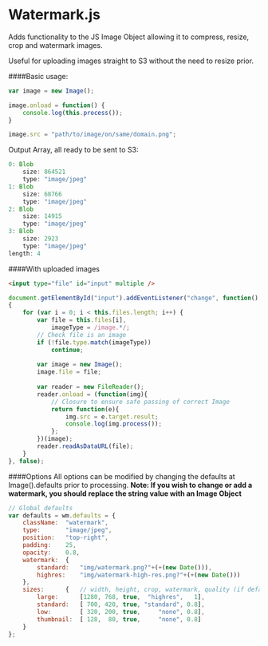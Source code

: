 Watermark.js
===========================


Adds functionality to the JS Image Object allowing it to compress, resize, crop and watermark images.

Useful for uploading images straight to S3 without the need to resize prior.

####Basic usage:

```javascript
var image = new Image();

image.onload = function() {
    console.log(this.process());
}

image.src = "path/to/image/on/same/domain.png";
```

Output Array, all ready to be sent to S3:
```javascript
0: Blob
    size: 864521
    type: "image/jpeg"
1: Blob
    size: 68766
    type: "image/jpeg"
2: Blob
    size: 14915
    type: "image/jpeg"
3: Blob
    size: 2923
    type: "image/jpeg"
length: 4
```

####With uploaded images
```html
<input type="file" id="input" multiple />
```
```javascript
document.getElementById("input").addEventListener("change", function()
{
    for (var i = 0; i < this.files.length; i++) {
        var file = this.files[i],
            imageType = /image.*/;
        // Check file is an image
        if (!file.type.match(imageType))
            continue;
        
        var image = new Image();
        image.file = file;
        
        var reader = new FileReader();
        reader.onload = (function(img){
            // Closure to ensure safe passing of correct Image
            return function(e){
                img.src = e.target.result;
                console.log(img.process());
            };
        })(image);
        reader.readAsDataURL(file);
    }
}, false);
```

####Options
All options can be modified by changing the defaults at Image().defaults prior to processing.
**Note: If you wish to change or add a watermark, you should replace the string value with an Image Object**
```javascript
// Global defaults
var defaults = wm.defaults = {
    className:  "watermark",
    type:       "image/jpeg",
    position:   "top-right",
    padding:    25,
    opacity:    0.8,
    watermark:  {
        standard:   "img/watermark.png?"+(+(new Date())),
        highres:    "img/watermark-high-res.png?"+(+(new Date()))
    },
    sizes:      {   // width, height, crop, watermark, quality (if defaults.type supports it)
        large:      [1280, 768, true,  "highres",   1],
        standard:   [ 700, 420, true, "standard", 0.8],
        low:        [ 320, 200, true,     "none", 0.8],
        thumbnail:  [ 128,  80, true,     "none", 0.8] 
    }
};
```
